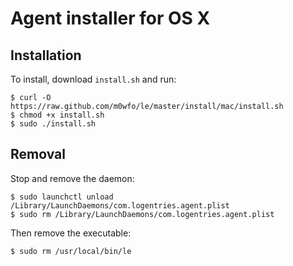 Agent installer for OS X
========================

Installation
------------

To install, download `install.sh` and run:

```shell
$ curl -O https://raw.github.com/m0wfo/le/master/install/mac/install.sh
$ chmod +x install.sh
$ sudo ./install.sh
```

Removal
-------

Stop and remove the daemon:

```shell
$ sudo launchctl unload /Library/LaunchDaemons/com.logentries.agent.plist
$ sudo rm /Library/LaunchDaemons/com.logentries.agent.plist
```

Then remove the executable:

```shell
$ sudo rm /usr/local/bin/le
```
